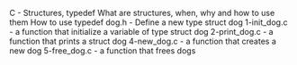 C - Structures, typedef
What are structures, when, why and how to use them
How to use typedef
dog.h - Define a new type struct dog
1-init_dog.c - a function that initialize a variable of type struct dog
2-print_dog.c -  a function that prints a struct dog
4-new_dog.c - a function that creates a new dog
5-free_dog.c - a function that frees dogs

